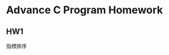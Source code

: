 # Advance C Program Homework


<h2 href = "https://github.com/aa389393/ACP/tree/main/HW1">HW1</h2> 

指標排序
